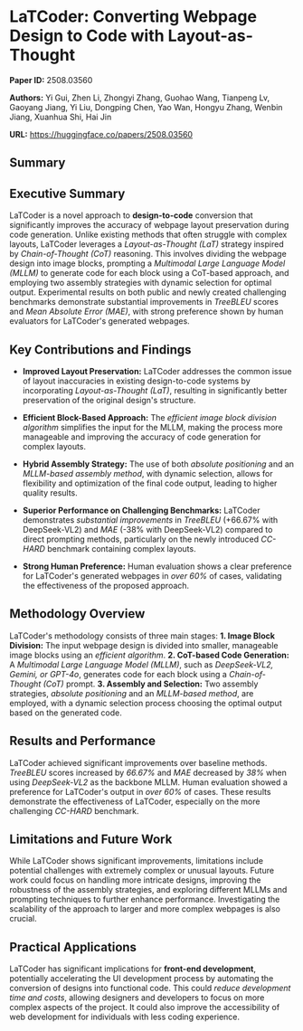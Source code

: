 # LaTCoder: Converting Webpage Design to Code with Layout-as-Thought

**Paper ID:** 2508.03560

**Authors:** Yi Gui, Zhen Li, Zhongyi Zhang, Guohao Wang, Tianpeng Lv, Gaoyang Jiang, Yi Liu, Dongping Chen, Yao Wan, Hongyu Zhang, Wenbin Jiang, Xuanhua Shi, Hai Jin

**URL:** https://huggingface.co/papers/2508.03560

## Summary

## Executive Summary

LaTCoder is a novel approach to **design-to-code** conversion that significantly improves the accuracy of webpage layout preservation during code generation.  Unlike existing methods that often struggle with complex layouts, LaTCoder leverages a *Layout-as-Thought (LaT)* strategy inspired by *Chain-of-Thought (CoT)* reasoning. This involves dividing the webpage design into image blocks, prompting a *Multimodal Large Language Model (MLLM)* to generate code for each block using a CoT-based approach, and employing two assembly strategies with dynamic selection for optimal output.  Experimental results on both public and newly created challenging benchmarks demonstrate substantial improvements in *TreeBLEU* scores and *Mean Absolute Error (MAE)*, with strong preference shown by human evaluators for LaTCoder's generated webpages.


## Key Contributions and Findings

* **Improved Layout Preservation:** LaTCoder addresses the common issue of layout inaccuracies in existing design-to-code systems by incorporating *Layout-as-Thought (LaT)*, resulting in significantly better preservation of the original design's structure.

* **Efficient Block-Based Approach:** The *efficient image block division algorithm* simplifies the input for the MLLM, making the process more manageable and improving the accuracy of code generation for complex layouts.

* **Hybrid Assembly Strategy:** The use of both *absolute positioning* and an *MLLM-based assembly method*, with dynamic selection, allows for flexibility and optimization of the final code output, leading to higher quality results.

* **Superior Performance on Challenging Benchmarks:**  LaTCoder demonstrates *substantial improvements* in *TreeBLEU* (+66.67% with DeepSeek-VL2) and *MAE* (-38% with DeepSeek-VL2) compared to direct prompting methods, particularly on the newly introduced *CC-HARD* benchmark containing complex layouts.

* **Strong Human Preference:**  Human evaluation shows a clear preference for LaTCoder's generated webpages in *over 60%* of cases, validating the effectiveness of the proposed approach.


## Methodology Overview

LaTCoder's methodology consists of three main stages:  **1. Image Block Division:** The input webpage design is divided into smaller, manageable image blocks using an *efficient algorithm*. **2. CoT-based Code Generation:**  A *Multimodal Large Language Model (MLLM)*, such as *DeepSeek-VL2, Gemini, or GPT-4o*, generates code for each block using a *Chain-of-Thought (CoT)* prompt. **3. Assembly and Selection:** Two assembly strategies, *absolute positioning* and an *MLLM-based method*, are employed, with a dynamic selection process choosing the optimal output based on the generated code.


## Results and Performance

LaTCoder achieved significant improvements over baseline methods.  *TreeBLEU* scores increased by *66.67%* and *MAE* decreased by *38%* when using *DeepSeek-VL2* as the backbone MLLM.  Human evaluation showed a preference for LaTCoder's output in *over 60%* of cases. These results demonstrate the effectiveness of LaTCoder, especially on the more challenging *CC-HARD* benchmark.


## Limitations and Future Work

While LaTCoder shows significant improvements, limitations include potential challenges with extremely complex or unusual layouts.  Future work could focus on handling more intricate designs, improving the robustness of the assembly strategies, and exploring different MLLMs and prompting techniques to further enhance performance.  Investigating the scalability of the approach to larger and more complex webpages is also crucial.


## Practical Applications

LaTCoder has significant implications for **front-end development**, potentially accelerating the UI development process by automating the conversion of designs into functional code. This could *reduce development time and costs*, allowing designers and developers to focus on more complex aspects of the project.  It could also improve the accessibility of web development for individuals with less coding experience.